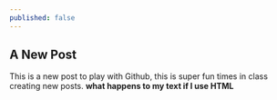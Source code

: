 ```yaml
---
published: false
---
```

## A New Post

This is a new post to play with Github, this is super fun times in class creating new posts.
**what happens to my text if I use HTML**